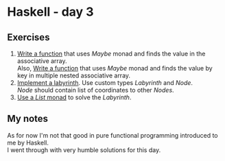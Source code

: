 # Haskell - day 3

## Exercises
1. [Write a function](./assoc.hs) that uses *Maybe* monad and finds the value in the associative array.\
   Also, [Write a function](./assoc_nested.hs) that uses *Maybe* monad and finds the value by key in multiple nested associative array.
2. [Implement a labyrinth](./labyrinth.hs). Use custom types *Labyrinth* and *Node*.\
   *Node* should contain list of coordinates to other *Nodes*.
3. [Use a *List* monad](./labyrinth.hs) to solve the *Labyrinth*.

## My notes
As for now I'm not that good in pure functional programming
introduced to me by Haskell. \
I went through with very humble solutions for this day.
